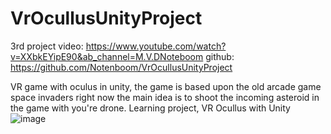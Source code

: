 # VrOcullusUnityProject
3rd project video: https://www.youtube.com/watch?v=XXbkEYipE90&ab_channel=M.V.DNoteboom
github: https://github.com/Notenboom/VrOcullusUnityProject

VR game with oculus in unity, the game is based upon the old arcade game space invaders right now the main idea is to shoot the incoming asteroid in the game with you're drone. 
Learning project, VR Ocullus with Unity
![image](https://user-images.githubusercontent.com/32570073/143292992-6634723a-e5b8-443a-8a30-8b73a2e97cef.png)

